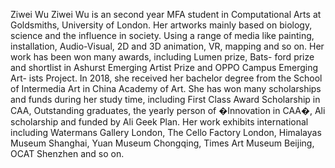 Ziwei Wu Ziwei Wu is an second year MFA student in Computational Arts at Goldsmiths, University of London. Her artworks mainly based on biology, science and the influence in society. Using a range of media like painting, installation, Audio-Visual, 2D and 3D animation, VR, mapping and so on. Her work has been won many awards, including Lumen prize, Bats- ford prize and shortlist in Ashurst Emerging Artist Prize and OPPO Campus Emerging Art- ists Project. In 2018, she received her bachelor degree from the School of Intermedia Art in China Academy of Art. She has won many scholarships and funds during her study time, including First Class Award Scholarship in CAA, Outstanding graduates, the yearly person of �Innovation in CAA�, Ali scholarship and funded by Ali Geek Plan. Her work exhibits international including Watermans Gallery London, The Cello Factory London, Himalayas Museum Shanghai, Yuan Museum Chongqing, Times Art Museum Beijing, OCAT Shenzhen and so on.